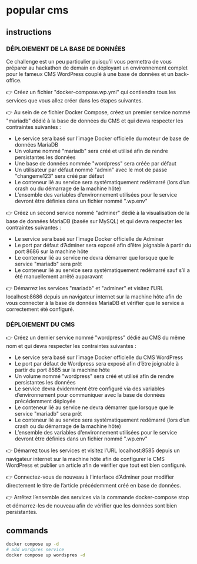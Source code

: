 # popular cms
## instructions
### DÉPLOIEMENT DE LA BASE DE DONNÉES
Ce challenge est un peu particulier puisqu’il vous permettra de vous préparer au hackathon de demain en déployant un environnement complet pour le fameux CMS WordPress couplé à une base de données et un back-office.

👉 Créez un fichier "docker-compose.wp.yml" qui contiendra tous les services que vous allez créer dans les étapes suivantes.

👉 Au sein de ce fichier Docker Compose, créez un premier service nommé "mariadb" dédié à la base de données du CMS et qui devra respecter les contraintes suivantes :
- Le service sera basé sur l’image Docker officielle du moteur de base de données MariaDB
- Un volume nommé "mariadb" sera créé et utilisé afin de rendre persistantes les données
- Une base de données nommée "wordpress" sera créée par défaut
- Un utilisateur par défaut nommé "admin" avec le mot de passe "changeme123" sera créé par défaut
- Le conteneur lié au service sera systématiquement redémarré (lors d’un crash ou du démarrage de la machine hôte)
- L’ensemble des variables d’environnement utilisées pour le service devront être définies dans un fichier nommé ".wp.env"

👉 Créez un second service nommé "adminer" dédié à la visualisation de la base de données MariaDB (basée sur MySQL) et qui devra respecter les contraintes suivantes :

- Le service sera basé sur l’image Docker officielle de Adminer
- Le port par défaut d’Adminer sera exposé afin d’être joignable à partir du port 8686 sur la machine hôte
- Le conteneur lié au service ne devra démarrer que lorsque que le service "mariadb" sera prêt
- Le conteneur lié au service sera systématiquement redémarré sauf s’il a été manuellement arrêté auparavant

👉 Démarrez les services "mariadb" et "adminer" et visitez l’URL localhost:8686 depuis un navigateur internet sur la machine hôte afin de vous connecter à la base de données MariaDB et vérifier que le service a correctement été configuré.

### DÉPLOIEMENT DU CMS
👉 Créez un dernier service nommé "wordpress" dédié au CMS du même nom et qui devra respecter les contraintes suivantes :

- Le service sera basé sur l’image Docker officielle du CMS WordPress
- Le port par défaut de Wordpress sera exposé afin d’être joignable à partir du port 8585 sur la machine hôte
- Un volume nommé "wordpress" sera créé et utilisé afin de rendre persistantes les données
- Le service devra évidemment être configuré via des variables d’environnement pour communiquer avec la base de données précédemment déployée
- Le conteneur lié au service ne devra démarrer que lorsque que le service "mariadb" sera prêt
- Le conteneur lié au service sera systématiquement redémarré (lors d’un crash ou du démarrage de la machine hôte)
- L’ensemble des variables d’environnement utilisées pour le service devront être définies dans un fichier nommé ".wp.env"

👉 Démarrez tous les services et visitez l’URL localhost:8585 depuis un navigateur internet sur la machine hôte afin de configurer le CMS WordPress et publier un article afin de vérifier que tout est bien configuré.

👉 Connectez-vous de nouveau à l’interface d’Adminer pour modifier directement le titre de l’article précédemment créé en base de données.

👉 Arrêtez l’ensemble des services via la commande docker-compose stop et démarrez-les de nouveau afin de vérifier que les données sont bien persistantes.

## commands
```sh
docker compose up -d
# add wordpres service
docker compose up wordspres -d
```
